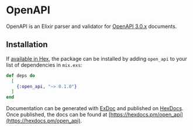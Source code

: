 # OpenAPI

OpenAPI is an Elixir parser and validator for [OpenAPI 3.0.x](https://github.com/OAI/OpenAPI-Specification) documents.

## Installation

If [available in Hex](https://hex.pm/docs/publish), the package can be installed
by adding `open_api` to your list of dependencies in `mix.exs`:

```elixir
def deps do
  [
    {:open_api, "~> 0.1.0"}
  ]
end
```

Documentation can be generated with [ExDoc](https://github.com/elixir-lang/ex_doc)
and published on [HexDocs](https://hexdocs.pm). Once published, the docs can
be found at [https://hexdocs.pm/open_api](https://hexdocs.pm/open_api).
